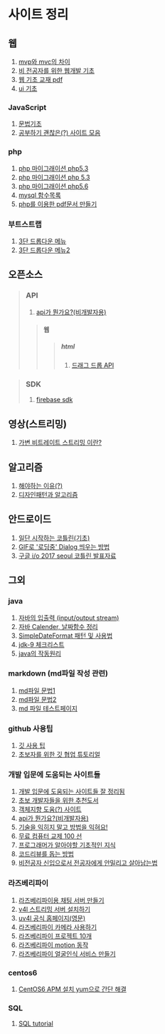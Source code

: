 사이트 정리
==================
## 웹
 1. [mvp와 mvc의 차이](http://blog.canapio.com/92)
 2. [비 전공자를 위한 웹개발 기초](https://www.slideshare.net/GihyoJoshuaJang/ss-71210860)
 3. [웹 기초 교재 pdf](https://okky.kr/article/400839)
 4. [ui 기초](http://goodui.org/)

 ### JavaScript
 1. [문법기초](https://developer.mozilla.org/ko/docs/Web/JavaScript)
 2. [공부하기 괜찮은(?) 사이트 모음](http://bonsaiden.github.io/JavaScript-Garden/ko/?utm_content=bufferb369a&utm_medium=social&utm_source=facebook.com&utm_campaign=buffer)

 ### php
 1. [php 마이그래이션 php5.3](http://php.net/manual/en/migration53.php)
 2. [php 마이그래이션 php 5.3 ](http://php.net/manual/en/migration56.deprecated.php)
 3. [php 마이그래이션 php5.6 ](http://php.net/manual/en/migration53.deprecated.php)
 4. [mysql 함수목록](http://php.net/manual/kr/ref.mysql.php)
 5. [php를 이용한 pdf문서 만들기](http://dev.meye.net/entry/PHP%EC%97%90%EC%84%9C-PDF-%EB%A7%8C%EB%93%9C%EB%8A%94-%EB%B0%A9%EB%B2%95)

 ### 부트스트랩
 1. [3단 드롭다운 메뉴](https://www.w3schools.com/Bootstrap/tryit.asp?filename=trybs_ref_js_dropdown_multilevel_css&stacked=h)
 2. [3단 드롭다운 메뉴2](https://bootsnipp.com/snippets/featured/side-menu-on-hover)
## 오픈소스
 >### API
 > 1. [api가 뭔가요?(비개발자용)](https://brunch.co.kr/@cysstory/115)
  >>#### 웹
   >>>##### html
   >>>1. [드래그 드롭 API](https://milooy.wordpress.com/2017/06/21/working-together-with-github-tutorial/)

> ### SDK
>1. [firebase sdk](https://developers-kr.googleblog.com/2017/06/open-sourcing-firebase-sdks.html)

## 영상(스트리밍)
1. [가변 비트레이트 스트리밍 이란?](http://ondemand.tistory.com/177)
## 알고리즘
 1. [해야하는 이유(?)](https://okky.kr/article/398329)
 2. [디자인패턴과 알고리즘](https://okky.kr/article/380619)
## 안드로이드
 1. [일단 시작하는 코틀린(기초)](https://www.slideshare.net/parkjoongsoo1/ss-58654366)
 2. [GIF로 '로딩중' Dialog 띄우는 방법](http://gun0912.tistory.com/72)
 3. [구글 i/o 2017 seoul 코틀린 발표자료](https://www.slideshare.net/jyte/kotlin-lets-make-android-great-again)
## 그외
 ### java

 1. [자바의 입출력 (input/output stream)](http://blog.naver.com/PostView.nhn?blogId=hunter0931&logNo=30030467880)
 2. [자바 Calender, 날짜함수 정리](http://pandorica.tistory.com/18)
 3. [SimpleDateFormat 패턴 및 사용법](http://everlikemorning.tistory.com/entry/SimpleDateFormat-%ED%8C%A8%ED%84%B4%EB%B0%8F-%EC%82%AC%EC%9A%A9%EC%98%88%EC%A0%9C)
 4. [jdk-9 체크리스트](http://blog.takipi.com/jdk-9-checklist-project-jigsaw-sun-misc-unsafe-g1-repl-and-more/?utm_source=allsubs&utm_medium=email&utm_content=button&utm_campaign=java9checklist&mkt_tok=eyJpIjoiWVRoalpqUXlOMlUyWldZNSIsInQiOiJrRzNrcTNuZXdRRW5TNlJ4TXNRMlwvQjVVazZLdjdIMURtMGVcL0JyQkl0OXJOM0lNZG50V3A5dzcwOGtnR1hxYnNHeEI1RVwvY3hFNXBrbzJ5bUJ0b0pLcjFyUWdzcCtTeW5PWFpXSXVoVkhEdEp0VVM2RUNSUzh1K01EQ0ZEVE5VNyJ9)
 5. [java의 작동원리](http://d2.naver.com/helloworld/1230)

 ### markdown (md파일 작성 관련)
 1. [md파일 문법1](https://help.github.com/articles/basic-writing-and-formatting-syntax/)
 2. [md파일 문법2](https://gist.github.com/ihoneymon/652be052a0727ad59601)
 3. [md 파일 테스트페이지](http://parsedown.org/demo)

  ### github 사용팁
 1. [깃 사용 팁](https://github.com/mingrammer/git-tips)
 2. [초보자를 위한 깃 협업 튜토리얼](https://milooy.wordpress.com/2017/06/21/working-together-with-github-tutorial/)

 ### 개발 입문에 도움되는 사이트들
 1. [개발 입문에 도움되는 사이트들 잘 정리됨](http://asfirstalways.tistory.com/153)
 2. [초보 개발자들을 위한 추천도서](https://okky.kr/article/395414)
 3. [객체지향 도움(?) 사이트](https://developerfarm.wordpress.com/2012/02/03/object_calisthenics_summary/)
 4. [api가 뭔가요?(비개발자용)](https://brunch.co.kr/@cysstory/115)
  5. [기술을 익히지 말고 방법을 익혀요!](https://joshua1988.github.io/web_dev/change-the-way-you-learn-to-code/)
  6. [무료 컴퓨터 교제 100 선](http://stock79.tistory.com/125)
  7. [프로그래머가 알아야할 기초적인 지식](https://slipp.net/questions/80)
  8. [코드리뷰를 돕는 방법](http://1boon.kakao.com/bloter/238819)
  9. [비전공자 신입으로서 전공자에게 안밀리고 살아남는법](https://okky.kr/article/372485)

 ### 라즈베리파이
 1. [라즈베리파이용 채팅 서버 만들기](http://blog.naver.com/tipsware/221012372634)
 2. [v4l 스트리밍 서버 설치하기](http://blog.naver.com/PostView.nhn?blogId=cosmosjs&logNo=220789812263&categoryNo=0&parentCategoryNo=56&viewDate=&currentPage=1&postListTopCurrentPage=1&from=section)
3. [uv4l 공식 홈페이지(영문)](http://www.linux-projects.org/)
4. [라즈베리파이 카메라 사용하기](https://kocoafab.cc/tutorial/view/334)
5. [라즈베리파이 프로젝트 10개](http://www.itworld.co.kr/slideshow/92451)
6. [라즈베리파이 motion 동작](https://pimylifeup.com/raspberry-pi-webcam-server/)
7. [라즈베리파이 얼굴인식 서비스 만들기](https://www.slideshare.net/awskorea/raspberypi-serverless-ai-service)
 ### centos6
 1. [CentOS6 APM 설치 yum으로 간단 해결](http://netfree.tistory.com/entry/CentOS6-APM-%EC%84%A4%EC%B9%98-yum%EC%9C%BC%EB%A1%9C-%EA%B0%84%EB%8B%A8-%ED%95%B4%EA%B2%B0)

 ### SQL
 1. [SQL tutorial](https://www.w3schools.com/sql/)
